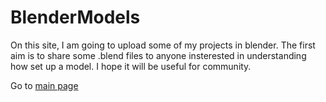 # BlenderModels
On this site, I am going to upload some of my projects in blender. The first aim is to share some .blend files to anyone insterested in understanding how set up a model. I hope it will be useful for community.
<p>Go to <a href="https://luisram87.github.io/BlenderModels/">main page</a></p>
